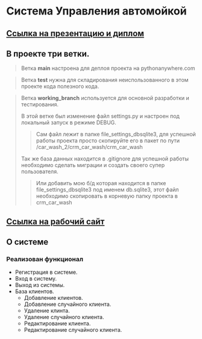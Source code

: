 # Система Управления автомойкой

## [Ссылка на презентацию и диплом](https://disk.yandex.ru/d/ZR-XNgmitKc4zQ)


## В проекте три ветки. 
> Ветка **main** настроена для деплоя проекта на pythonanywhere.com

> Ветка **test** нужна для складирования неиспользованного в этом проекте кода полезного кода. 

> Ветка **working_branch** используется для основной разработки и тестирования.
> 
> В этой ветке был изменение файл settings.py и настроен под локальный запуск в режиме DEBUG.
> 
> > Сам файл лежит в папке file_settings_dbsqlite3, для успешной работы проекта просто скопируйте его в пакет по пути /car_wash_2/crm_car_wash/crm_car_wash
> 
>Так же база данных находится в .gitignore
> для успешной работы необходимо сделать миграции и создать своего супер пользователя.
> >Или добавить мою б/д которая находится в папке file_settings_dbsqlite3 под именем db.sqlite3, этот файл необходимо скопировать в корневую папку проекта в crm_car_wash 
> 


## [Ссылка на рабочий сайт ](https://crmcarwash.pythonanywhere.com/)


## О системе


### Реализован функционал 

* Регистрация в системе. 
* Вход в систему. 
* Выход из системы. 
* База клиентов. 
  * Добавление клиентов.
  * Добавление случайного клиента.
  * Удаление клинта.  
  * Удаление случайного клиента. 
  * Редактирование клиента. 
  * Редактирование случайного клиента.